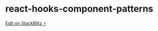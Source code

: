 # react-hooks-component-patterns

[Edit on StackBlitz ⚡️](https://stackblitz.com/edit/react-hooks-component-patterns)